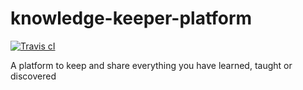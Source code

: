 # knowledge-keeper-platform
[![Travis cI](https://api.travis-ci.org/SampaioFelipe/knowledge-keeper-platform.svg?branch=master)](https://travis-ci.org/SampaioFelipe/knowledge-keeper-platform)

A platform to keep and share everything you have learned, taught or discovered
